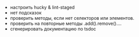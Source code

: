 -  настроить hucky & lint-staged
-  нет подсказок
-  проверить методы, если нет селекторов или элементов.
-  проверить на повторные методы .add().remove()....
-  сгенерировать документацию по tsdoc
